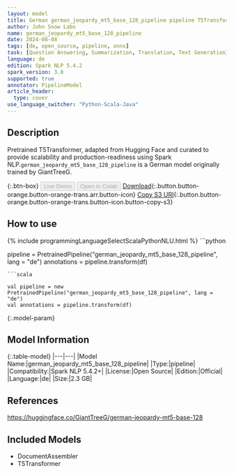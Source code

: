 ```yaml
---
layout: model
title: German german_jeopardy_mt5_base_128_pipeline pipeline T5Transformer from GiantTreeG
author: John Snow Labs
name: german_jeopardy_mt5_base_128_pipeline
date: 2024-08-08
tags: [de, open_source, pipeline, onnx]
task: [Question Answering, Summarization, Translation, Text Generation]
language: de
edition: Spark NLP 5.4.2
spark_version: 3.0
supported: true
annotator: PipelineModel
article_header:
  type: cover
use_language_switcher: "Python-Scala-Java"
---
```


## Description

Pretrained T5Transformer, adapted from Hugging Face and curated to provide scalability and production-readiness using Spark NLP.`german_jeopardy_mt5_base_128_pipeline` is a German model originally trained by GiantTreeG.

{:.btn-box}
<button class="button button-orange" disabled>Live Demo</button>
<button class="button button-orange" disabled>Open in Colab</button>
[Download](https://s3.amazonaws.com/auxdata.johnsnowlabs.com/public/models/german_jeopardy_mt5_base_128_pipeline_de_5.4.2_3.0_1723101411631.zip){:.button.button-orange.button-orange-trans.arr.button-icon}
[Copy S3 URI](s3://auxdata.johnsnowlabs.com/public/models/german_jeopardy_mt5_base_128_pipeline_de_5.4.2_3.0_1723101411631.zip){:.button.button-orange.button-orange-trans.button-icon.button-copy-s3}

## How to use



<div class="tabs-box" markdown="1">
{% include programmingLanguageSelectScalaPythonNLU.html %}
```python

pipeline = PretrainedPipeline("german_jeopardy_mt5_base_128_pipeline", lang = "de")
annotations =  pipeline.transform(df)   

```
```scala

val pipeline = new PretrainedPipeline("german_jeopardy_mt5_base_128_pipeline", lang = "de")
val annotations = pipeline.transform(df)

```
</div>

{:.model-param}
## Model Information

{:.table-model}
|---|---|
|Model Name:|german_jeopardy_mt5_base_128_pipeline|
|Type:|pipeline|
|Compatibility:|Spark NLP 5.4.2+|
|License:|Open Source|
|Edition:|Official|
|Language:|de|
|Size:|2.3 GB|

## References

https://huggingface.co/GiantTreeG/german-jeopardy-mt5-base-128

## Included Models

- DocumentAssembler
- T5Transformer
